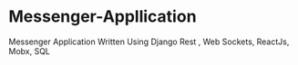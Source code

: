 # Messenger-Appllication
Messenger Application Written Using Django Rest , Web Sockets, ReactJs, Mobx, SQL
